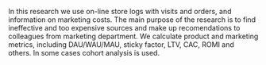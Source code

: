 In this research we use on-line store logs with visits and orders, and information on marketing costs. 
The main purpose of the research is to find ineffective and too expensive sources and make up recomendations to colleagues from marketing department.
We calculate product and marketing metrics, including DAU/WAU/MAU, sticky factor, LTV, CAC, ROMI and others.
In some cases cohort analysis is used.
